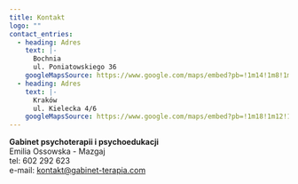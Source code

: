 ```yaml
---
title: Kontakt
logo: ""
contact_entries:
  - heading: Adres
    text: |-
      Bochnia
      ul. Poniatowskiego 36
    googleMapsSource: https://www.google.com/maps/embed?pb=!1m14!1m8!1m3!1d641.4624642271995!2d20.4302346!3d49.9766742!3m2!1i1024!2i768!4f13.1!3m3!1m2!1s0x47163b31c6f746dd%3A0x380cf32f7100477!2sKsi%C4%99cia%20J%C3%B3zefa%20Poniatowskiego%2036%2C%2032-700%20Bochnia!5e0!3m2!1spl!2spl!4v1654077630091!5m2!1spl!2spl"
  - heading: Adres
    text: |-
      Kraków
      ul. Kielecka 4/6
    googleMapsSource: https://www.google.com/maps/embed?pb=!1m18!1m12!1m3!1d2561.049624640557!2d19.96004951571751!3d50.06663227942421!2m3!1f0!2f0!3f0!3m2!1i1024!2i768!4f13.1!3m3!1m2!1s0x47165b23ca6ed543%3A0x19537a8e396d6abb!2sKielecka%204%2C%2031-526%20Krak%C3%B3w!5e0!3m2!1spl!2spl!4v1654077868578!5m2!1spl!2spl
---
```

<!--StartFragment-->

**Gabinet psychoterapii i psychoedukacji**\
Emilia Ossowska - Mazgaj\
tel: 602 292 623\
e-mail: [kontakt@gabinet-terapia.com](mailto:kontakt@gabinet-terapia.com)

<!--EndFragment-->
